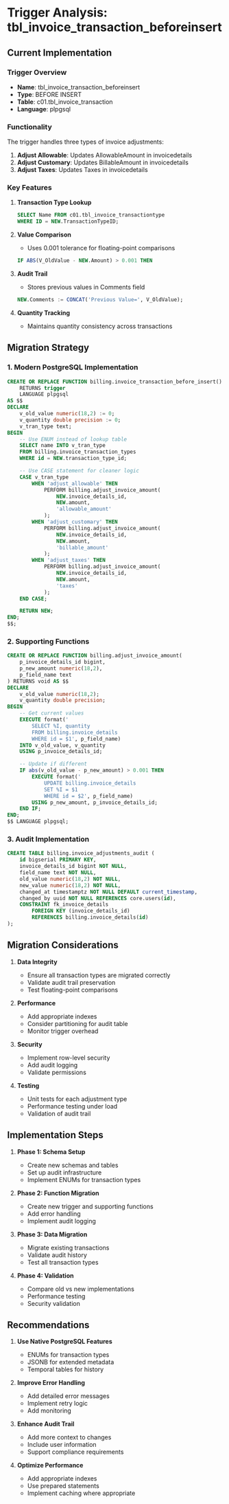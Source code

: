 # Trigger Analysis: tbl_invoice_transaction_beforeinsert

## Current Implementation

### Trigger Overview
- **Name**: tbl_invoice_transaction_beforeinsert
- **Type**: BEFORE INSERT
- **Table**: c01.tbl_invoice_transaction
- **Language**: plpgsql

### Functionality
The trigger handles three types of invoice adjustments:
1. **Adjust Allowable**: Updates AllowableAmount in invoicedetails
2. **Adjust Customary**: Updates BillableAmount in invoicedetails
3. **Adjust Taxes**: Updates Taxes in invoicedetails

### Key Features
1. **Transaction Type Lookup**
   ```sql
   SELECT Name FROM c01.tbl_invoice_transactiontype
   WHERE ID = NEW.TransactionTypeID;
   ```

2. **Value Comparison**
   - Uses 0.001 tolerance for floating-point comparisons
   ```sql
   IF ABS(V_OldValue - NEW.Amount) > 0.001 THEN
   ```

3. **Audit Trail**
   - Stores previous values in Comments field
   ```sql
   NEW.Comments := CONCAT('Previous Value=', V_OldValue);
   ```

4. **Quantity Tracking**
   - Maintains quantity consistency across transactions

## Migration Strategy

### 1. Modern PostgreSQL Implementation
```sql
CREATE OR REPLACE FUNCTION billing.invoice_transaction_before_insert()
    RETURNS trigger
    LANGUAGE plpgsql
AS $$
DECLARE
    v_old_value numeric(18,2) := 0;
    v_quantity double precision := 0;
    v_tran_type text;
BEGIN
    -- Use ENUM instead of lookup table
    SELECT name INTO v_tran_type 
    FROM billing.invoice_transaction_types 
    WHERE id = NEW.transaction_type_id;

    -- Use CASE statement for cleaner logic
    CASE v_tran_type
        WHEN 'adjust_allowable' THEN
            PERFORM billing.adjust_invoice_amount(
                NEW.invoice_details_id,
                NEW.amount,
                'allowable_amount'
            );
        WHEN 'adjust_customary' THEN
            PERFORM billing.adjust_invoice_amount(
                NEW.invoice_details_id,
                NEW.amount,
                'billable_amount'
            );
        WHEN 'adjust_taxes' THEN
            PERFORM billing.adjust_invoice_amount(
                NEW.invoice_details_id,
                NEW.amount,
                'taxes'
            );
    END CASE;

    RETURN NEW;
END;
$$;
```

### 2. Supporting Functions
```sql
CREATE OR REPLACE FUNCTION billing.adjust_invoice_amount(
    p_invoice_details_id bigint,
    p_new_amount numeric(18,2),
    p_field_name text
) RETURNS void AS $$
DECLARE
    v_old_value numeric(18,2);
    v_quantity double precision;
BEGIN
    -- Get current values
    EXECUTE format('
        SELECT %I, quantity 
        FROM billing.invoice_details 
        WHERE id = $1', p_field_name)
    INTO v_old_value, v_quantity
    USING p_invoice_details_id;

    -- Update if different
    IF abs(v_old_value - p_new_amount) > 0.001 THEN
        EXECUTE format('
            UPDATE billing.invoice_details 
            SET %I = $1 
            WHERE id = $2', p_field_name)
        USING p_new_amount, p_invoice_details_id;
    END IF;
END;
$$ LANGUAGE plpgsql;
```

### 3. Audit Implementation
```sql
CREATE TABLE billing.invoice_adjustments_audit (
    id bigserial PRIMARY KEY,
    invoice_details_id bigint NOT NULL,
    field_name text NOT NULL,
    old_value numeric(18,2) NOT NULL,
    new_value numeric(18,2) NOT NULL,
    changed_at timestamptz NOT NULL DEFAULT current_timestamp,
    changed_by uuid NOT NULL REFERENCES core.users(id),
    CONSTRAINT fk_invoice_details
        FOREIGN KEY (invoice_details_id)
        REFERENCES billing.invoice_details(id)
);
```

## Migration Considerations

1. **Data Integrity**
   - Ensure all transaction types are migrated correctly
   - Validate audit trail preservation
   - Test floating-point comparisons

2. **Performance**
   - Add appropriate indexes
   - Consider partitioning for audit table
   - Monitor trigger overhead

3. **Security**
   - Implement row-level security
   - Add audit logging
   - Validate permissions

4. **Testing**
   - Unit tests for each adjustment type
   - Performance testing under load
   - Validation of audit trail

## Implementation Steps

1. **Phase 1: Schema Setup**
   - Create new schemas and tables
   - Set up audit infrastructure
   - Implement ENUMs for transaction types

2. **Phase 2: Function Migration**
   - Create new trigger and supporting functions
   - Add error handling
   - Implement audit logging

3. **Phase 3: Data Migration**
   - Migrate existing transactions
   - Validate audit history
   - Test all transaction types

4. **Phase 4: Validation**
   - Compare old vs new implementations
   - Performance testing
   - Security validation

## Recommendations

1. **Use Native PostgreSQL Features**
   - ENUMs for transaction types
   - JSONB for extended metadata
   - Temporal tables for history

2. **Improve Error Handling**
   - Add detailed error messages
   - Implement retry logic
   - Add monitoring

3. **Enhance Audit Trail**
   - Add more context to changes
   - Include user information
   - Support compliance requirements

4. **Optimize Performance**
   - Add appropriate indexes
   - Use prepared statements
   - Implement caching where appropriate
